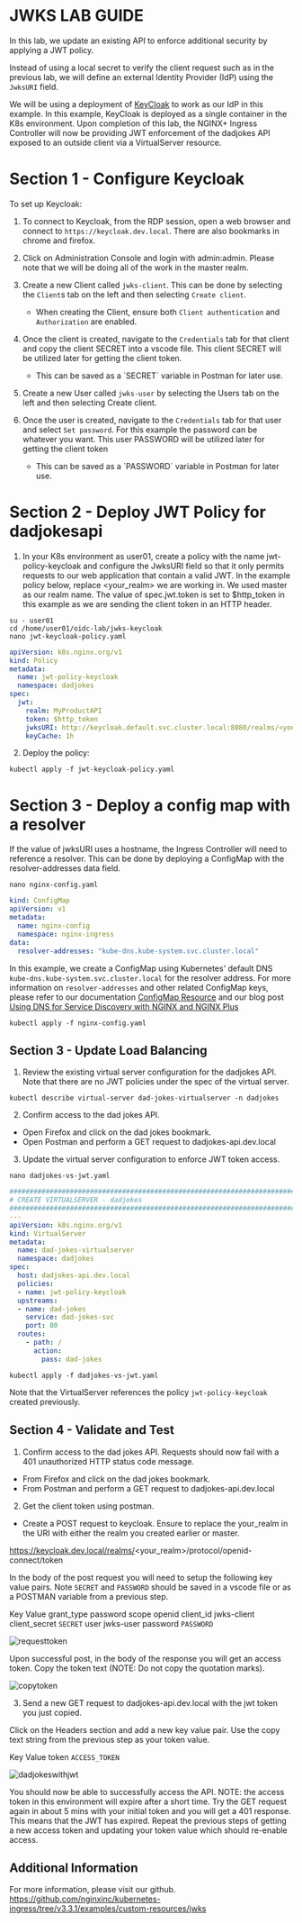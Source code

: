 # JWKS LAB GUIDE
In this lab, we update an existing API to enforce additional security by applying a JWT policy.

Instead of using a local secret to verify the client request such as in the previous lab, we will define an external Identity Provider (IdP) using the `JwksURI` field.

We will be using a deployment of [KeyCloak](https://www.keycloak.org/) to work as our IdP in this example.
In this example, KeyCloak is deployed as a single container in the K8s environment.  Upon completion of this lab, the NGINX+ Ingress Controller will now be providing JWT enforcement of the dadjokes API exposed to an outside client via a VirtualServer resource.

# Section 1 - Configure Keycloak

To set up Keycloak:
1. To connect to Keycloak, from the RDP session, open a web browser and connect to `https://keycloak.dev.local`.  There are also bookmarks in chrome and firefox.  

2. Click on Administration Console and login with admin:admin.  Please note that we will be doing all of the work in the master realm.  

3. Create a new Client called `jwks-client`. This can be done by selecting the `Client`s tab on the left and then selecting `Create client`.
   - When creating the Client, ensure both `Client authentication` and `Authorization` are enabled.

4. Once the client is created, navigate to the `Credentials` tab for that client and copy the client SECRET into a vscode file.  This client SECRET will be utilized later for getting the client token.  
   - <Optional>
      This can be saved as a `SECRET` variable in Postman for later use.

5. Create a new User called `jwks-user` by selecting the Users tab on the left and then selecting Create client.

6. Once the user is created, navigate to the `Credentials` tab for that user and select `Set password`. For this example the password can be whatever you want.  This user PASSWORD will be utilized later for getting the client token
   - <Optional>
      This can be saved as a `PASSWORD` variable in Postman for later use.


# Section 2 - Deploy JWT Policy for dadjokesapi
1. In your K8s environment as user01, create a policy with the name jwt-policy-keycloak and configure the JwksURI field so that it only permits requests to our web application that contain a valid JWT. In the example policy below, replace <your_realm> we are working in. We used master as our realm name. The value of spec.jwt.token is set to $http_token in this example as we are sending the client token in an HTTP header.
```
su - user01
cd /home/user01/oidc-lab/jwks-keycloak
nano jwt-keycloak-policy.yaml
```
``` yaml
apiVersion: k8s.nginx.org/v1
kind: Policy
metadata:
  name: jwt-policy-keycloak
  namespace: dadjokes
spec:
  jwt:
    realm: MyProductAPI
    token: $http_token
    jwksURI: http://keycloak.default.svc.cluster.local:8080/realms/<your_realm>/protocol/openid-connect/certs
    keyCache: 1h

```
2. Deploy the policy:
```
kubectl apply -f jwt-keycloak-policy.yaml
```

# Section 3 - Deploy a config map with a resolver
If the value of jwksURI uses a hostname, the Ingress Controller will need to reference a resolver. This can be done by deploying a ConfigMap with the resolver-addresses data field. 

```
nano nginx-config.yaml
```
``` yaml
kind: ConfigMap
apiVersion: v1
metadata:
  name: nginx-config
  namespace: nginx-ingress
data:
  resolver-addresses: "kube-dns.kube-system.svc.cluster.local"
```
In this example, we create a ConfigMap using Kubernetes' default DNS `kube-dns.kube-system.svc.cluster.local` for the resolver address. For more information on `resolver-addresses` and other related ConfigMap keys, please refer to our documentation [ConfigMap Resource](https://docs.nginx.com/nginx-ingress-controller/configuration/global-configuration/configmap-resource/#summary-of-configmap-keys) and our blog post [Using DNS for Service Discovery with NGINX and NGINX Plus](https://www.nginx.com/blog/dns-service-discovery-nginx-plus)

```
kubectl apply -f nginx-config.yaml
```
## Section 3 - Update Load Balancing

1. Review the existing virtual server configuration for the dadjokes API.  Note that there are no JWT policies under the spec of the virtual server.

```
kubectl describe virtual-server dad-jokes-virtualserver -n dadjokes
```

2. Confirm access to the dad jokes API.  
- Open Firefox and click on the dad jokes bookmark.
- Open Postman and perform a GET request to dadjokes-api.dev.local

3. Update the virtual server configuration to enforce JWT token access.

```
nano dadjokes-vs-jwt.yaml
```
``` yaml
##################################################################################################
# CREATE VIRTUALSERVER - dadjokes
##################################################################################################
---
apiVersion: k8s.nginx.org/v1
kind: VirtualServer
metadata:
  name: dad-jokes-virtualserver
  namespace: dadjokes
spec:
  host: dadjokes-api.dev.local
  policies:
  - name: jwt-policy-keycloak
  upstreams:
  - name: dad-jokes
    service: dad-jokes-svc
    port: 80
  routes:
    - path: /
      action:
        pass: dad-jokes  
```

```
kubectl apply -f dadjokes-vs-jwt.yaml
```

Note that the VirtualServer references the policy `jwt-policy-keycloak` created previously.

## Section 4 - Validate and Test

1. Confirm access to the dad jokes API.  Requests should now fail with a 401 unauthorized HTTP status code message.
- From Firefox and click on the dad jokes bookmark.
- From Postman and perform a GET request to dadjokes-api.dev.local

2. Get the client token using postman.
- Create a POST request to keycloak.  Ensure to replace the your_realm in the URI with either the realm you created earlier or master.

https://keycloak.dev.local/realms/<your_realm>/protocol/openid-connect/token

In the body of the post request you will need to setup the following key value pairs.  Note `SECRET` and `PASSWORD` should be saved in a vscode file or as a POSTMAN variable from a previous step.

Key             Value
grant_type      password
scope           openid
client_id       jwks-client
client_secret   `SECRET`
user            jwks-user
password        `PASSWORD`

![requesttoken](image1.png)

Upon successful post, in the body of the response you will get an access token.  Copy the token text (NOTE: Do not copy the quotation marks).

![copytoken](image2.png)

3. Send a new GET request to dadjokes-api.dev.local with the jwt token you just copied.

Click on the Headers section and add a new key value pair.  Use the copy text string from the previous step as your token value.

Key             Value
token           `ACCESS_TOKEN`

![dadjokeswithjwt](image3.png)

You should now be able to successfully access the API.  NOTE: the access token in this environment will expire after a short time.  Try the GET request again in about 5 mins with your initial token and you will get a 401 response.  This means that the JWT has expired.  Repeat the previous steps of getting a new access token and updating your token value which should re-enable access.


## Additional Information
For more information, please visit our github.
https://github.com/nginxinc/kubernetes-ingress/tree/v3.3.1/examples/custom-resources/jwks